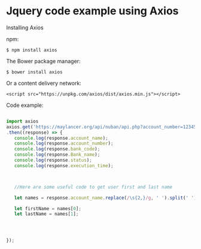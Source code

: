 # Jquery code example using Axios



Installing Axios

npm:

```
$ npm install axios
```

The Bower package manager:
```
$ bower install axios
```

Or a content delivery network:
```
<script src="https://unpkg.com/axios/dist/axios.min.js"></script>
```

Code example:


```js

import axios
axios.get('https://maylancer.org/api/nuban/api.php?account_number=12345678910&bank_code=421')
.then((response) => {
   console.log(response.account_name);
   console.log(response.account_number);
   console.log(response.bank_code);
   console.log(response.Bank_name);
   console.log(response.status);
   console.log(response.execution_time);



   //Here are some useful code to get user first and last name 

   let names = response.account_name.replace(/\s{2,}/g, ' ').split(' ');

   let firstName = names[0];
   let lastName = names[1];




});

```